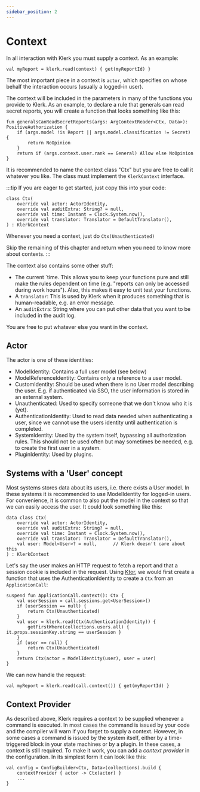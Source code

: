 ```yaml
---
sidebar_position: 2
---
```

# Context

In all interaction with Klerk you must supply a context. As an example:

```
val myReport = klerk.read(context) { get(myReportId) }
```

The most important piece in a context
is `actor`, which specifies on whose behalf the interaction occurs (usually a logged-in user).

The context will be included in the parameters in many of the functions you provide to Klerk. As an
example,
to declare a rule that generals can read secret reports, you will create a function that looks something like this:

```
fun generalsCanReadSecretReports(args: ArgContextReader<Ctx, Data>): PositiveAuthorization {
    if (args.model !is Report || args.model.classification != Secret) {
        return NoOpinion
    }
    return if (args.context.user.rank == General) Allow else NoOpinion
}
```

It is recommended to name the context class "Ctx" but you are free to call it whatever you like. The class must
implement the `KlerkContext` interface.

:::tip
If you are eager to get started, just copy this into your code:
```
class Ctx(
    override val actor: ActorIdentity,
    override val auditExtra: String? = null,
    override val time: Instant = Clock.System.now(),
    override val translator: Translator = DefaultTranslator(),
) : KlerkContext
```
Whenever you need a context, just do `Ctx(Unauthenticated)`

Skip the remaining of this chapter and return when you need to know more about contexts.
:::


The context also contains some other stuff:
* The current `time. This allows you to keep your functions pure and still make the rules
  dependent on time (e.g. "reports can only be accessed during work hours"). Also, this makes it easy to unit test
  your functions.
* A `translator`: This is used by Klerk when it produces something that is human-readable, e.g. an error message.
* An `auditExtra`: String where you can put other data that you want to be included in the audit log.

You are free to put whatever else you want in the context. 

## Actor

The actor is one of these identities:
* ModelIdentity: Contains a full user model (see below)
* ModelReferenceIdentity: Contains only a reference to a user model.
* CustomIdentity: Should be used when there is no User model describing the user. E.g. if authenticated via SSO, the user
information is stored in an external system.
* Unauthenticated: Used to specify someone that we don't know who it is (yet).
* AuthenticationIdentity: Used to read data needed when authenticating a user, since we cannot use the users identity
until authentication is completed.
* SystemIdentity: Used by the system itself, bypassing all authorization rules. This should not be used often but may
sometimes be needed, e.g. to create the first user in a system.
* PluginIdentity: Used by plugins.

## Systems with a 'User' concept
Most systems stores data about its users, i.e. there exists a User model. In these systems
it is recommended to use ModelIdentity for logged-in users. For convenience, it is common to also put the model in the 
context so that we can easily access the user. It could look something like this:

```
data class Ctx(
    override val actor: ActorIdentity,
    override val auditExtra: String? = null,
    override val time: Instant = Clock.System.now(),
    override val translator: Translator = DefaultTranslator(),
    val user: Model<User>? = null,      // Klerk doesn't care about this
) : KlerkContext
```

Let's say the user makes an HTTP request to fetch a report and that a session cookie is 
included in the request. Using [Ktor](https://ktor.io/), we would first create a function that uses the AuthenticationIdentity to create a `Ctx` from an `ApplicationCall`:
```
suspend fun ApplicationCall.context(): Ctx {
    val userSession = call.sessions.get<UserSession>()
    if (userSession == null) {
        return Ctx(Unauthenticated)
    }
    val user = klerk.read(Ctx(AuthenticationIdentity)) {
        getFirstWhere(collections.users.all) { it.props.sessionKey.string == userSession }
    }
    if (user == null) {
        return Ctx(Unauthenticated)
    }
    return Ctx(actor = ModelIdentity(user), user = user)
}
```
We can now handle the request:
```
val myReport = klerk.read(call.context()) { get(myReportId) }
```

## Context Provider
As described above, Klerk requires a context to be supplied whenever a command is executed. In most cases the command is
issued by your code and the compiler will warn if you forget to supply a context. However, in some cases a command is
issued by the system itself, either by a time-triggered block in your state machines or by a plugin. In these cases, a
context is still required. To make it work, you can add a _context provider_ in the configuration. In its simplest form
it can look like this:

```
val config = ConfigBuilder<Ctx, Data>(collections).build {
    contextProvider { actor -> Ctx(actor) }
    ...
}
```
